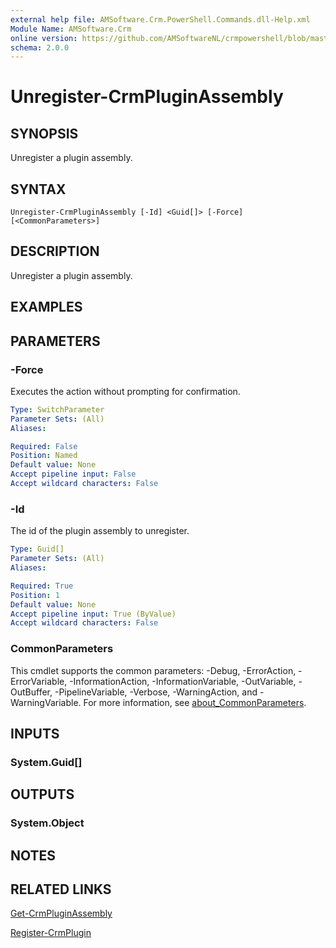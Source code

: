 ```yaml
---
external help file: AMSoftware.Crm.PowerShell.Commands.dll-Help.xml
Module Name: AMSoftware.Crm
online version: https://github.com/AMSoftwareNL/crmpowershell/blob/master/docs/Unregister-CrmPluginAssembly.md
schema: 2.0.0
---
```


# Unregister-CrmPluginAssembly

## SYNOPSIS
Unregister a plugin assembly.

## SYNTAX

```
Unregister-CrmPluginAssembly [-Id] <Guid[]> [-Force] [<CommonParameters>]
```

## DESCRIPTION
Unregister a plugin assembly.

## EXAMPLES

## PARAMETERS

### -Force
Executes the action without prompting for confirmation.

```yaml
Type: SwitchParameter
Parameter Sets: (All)
Aliases:

Required: False
Position: Named
Default value: None
Accept pipeline input: False
Accept wildcard characters: False
```

### -Id
The id of the plugin assembly to unregister.

```yaml
Type: Guid[]
Parameter Sets: (All)
Aliases:

Required: True
Position: 1
Default value: None
Accept pipeline input: True (ByValue)
Accept wildcard characters: False
```

### CommonParameters
This cmdlet supports the common parameters: -Debug, -ErrorAction, -ErrorVariable, -InformationAction, -InformationVariable, -OutVariable, -OutBuffer, -PipelineVariable, -Verbose, -WarningAction, and -WarningVariable. For more information, see [about_CommonParameters](http://go.microsoft.com/fwlink/?LinkID=113216).

## INPUTS

### System.Guid[]

## OUTPUTS

### System.Object
## NOTES

## RELATED LINKS

[Get-CrmPluginAssembly](Get-CrmPluginAssembly.md)

[Register-CrmPlugin](Register-CrmPlugin.md)
